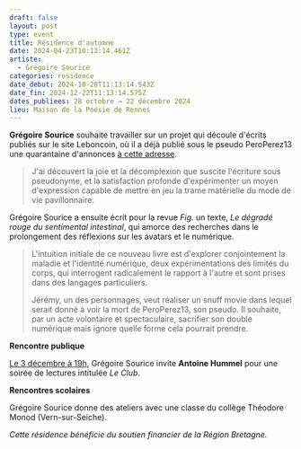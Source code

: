 ```yaml
---
draft: false
layout: post
type: event
title: Résidence d'automne
date: 2024-04-23T10:13:14.461Z
artiste:
  - Grégoire Sourice
categories: residence
date_debut: 2024-10-28T11:13:14.543Z
date_fin: 2024-12-22T11:13:14.575Z
dates_publiees: 28 octobre → 22 décembre 2024
lieu: Maison de la Poésie de Rennes
---
```

**Grégoire Sourice** souhaite travailler sur un projet qui découle d'écrits publiés sur le site Leboncoin, où il a déjà publié sous le pseudo PeroPerez13 une quarantaine d'annonces [à cette adresse](https://www.leboncoin.fr/ad/sport_plein_air/2370851375). 

> J'ai découvert la joie et la décomplexion que suscite l'écriture sous pseudonyme, et la satisfaction profonde d'expérimenter un moyen d'expression capable de mettre en jeu la trame matérielle du mode de vie pavillonnaire.

Grégoire Sourice a ensuite écrit pour la revue *Fig.* un texte, *Le dégradé rouge du sentimental intestinal*, qui amorce des recherches dans le prolongement des réflexions sur les avatars et le numérique. 

> L'intuition initiale de ce nouveau livre est d'explorer conjointement la maladie et l'identité numérique, deux expérimentations des limites du corps, qui interrogent radicalement le rapport à l'autre et sont prises dans des langages particuliers. 
>
> Jérémy, un des personnages, veut réaliser un snuff movie dans lequel serait donné à voir la mort de PeroPerez13, son pseudo. Il souhaite, par un acte volontaire et spectaculaire, sacrifier son double numérique mais ignore quelle forme cela pourrait prendre.

**Rencontre publique**

[Le 3 décembre à 19h](https://maiporennes.fr/rencontre/2024/11/12/carte-blanche-de-r-sidence), Grégoire Sourice invite **Antoine Hummel** pour une soirée de lectures intitulée *Le Club*.

**Rencontres scolaires**

Grégoire Sourice donne des ateliers avec une classe du collège Théodore Monod (Vern-sur-Seiche).

*Cette résidence bénéficie du soutien financier de la Région Bretagne.*